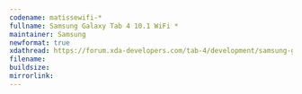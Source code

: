 ```yaml
--- 
codename: matissewifi-*
fullname: Samsung Galaxy Tab 4 10.1 WiFi *
maintainer: Samsung
newformat: true
xdathread: https://forum.xda-developers.com/tab-4/development/samsung-galaxy-tab-4-light-project-t3877643
filename: 
buildsize: 
mirrorlink:
---
```


